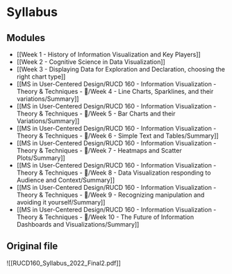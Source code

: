 # Syllabus

## Modules
- [[Week 1 - History of Information Visualization and Key Players]]
- [[Week 2 - Cognitive Science in Data Visualization]]
- [[Week 3 - Displaying Data for Exploration and Declaration, choosing the right chart type]]
- [[MS in User-Centered Design/RUCD 160 - Information Visualization - Theory & Techniques  - 💾/Week 4 - Line Charts, Sparklines, and their variations/Summary]]
- [[MS in User-Centered Design/RUCD 160 - Information Visualization - Theory & Techniques  - 💾/Week 5 - Bar Charts and their Variations/Summary]]
- [[MS in User-Centered Design/RUCD 160 - Information Visualization - Theory & Techniques  - 💾/Week 6 - Simple Text and Tables/Summary]]
- [[MS in User-Centered Design/RUCD 160 - Information Visualization - Theory & Techniques  - 💾/Week 7 - Heatmaps and Scatter Plots/Summary]]
- [[MS in User-Centered Design/RUCD 160 - Information Visualization - Theory & Techniques  - 💾/Week 8 - Data Visualization responding to Audience and Context/Summary]]
- [[MS in User-Centered Design/RUCD 160 - Information Visualization - Theory & Techniques  - 💾/Week 9 - Recognizing manipulation and avoiding it yourself/Summary]]
- [[MS in User-Centered Design/RUCD 160 - Information Visualization - Theory & Techniques  - 💾/Week 10 - The Future of Information Dashboards and Visualizations/Summary]]

## Original file
![[RUCD160_Syllabus_2022_Final2.pdf]]